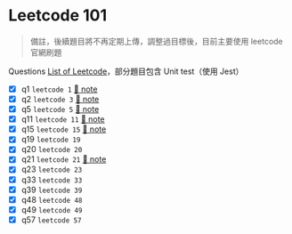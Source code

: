 # Leetcode 101

> 備註，後續題目將不再定期上傳，調整過目標後，目前主要使用 leetcode 官網刷題

Questions [List of Leetcode](https://leetcode.com/list/9y108oov)，部分題目包含 Unit test（使用 Jest）

-   [x] q1 `leetcode 1` [📓 note](./src/q1/q1.md)
-   [x] q2 `leetcode 3` [📓 note](./src/q3/q3.md)
-   [x] q5 `leetcode 5` [📓 note](./src/q5/q5.md)
-   [x] q11 `leetcode 11` [📓 note](./src/q11/q11.md)
-   [x] q15 `leetcode 15` [📓 note](./src/q15/q15.md)
-   [x] q19 `leetcode 19`
-   [x] q20 `leetcode 20`
-   [x] q21 `leetcode 21` [📓 note](./src/q21/index.md)
-   [x] q23 `leetcode 23`
-   [x] q33 `leetcode 33`
-   [x] q39 `leetcode 39`
-   [x] q48 `leetcode 48`
-   [x] q49 `leetcode 49`
-   [x] q57 `leetcode 57`
